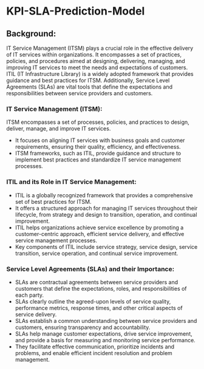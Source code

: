 # KPI-SLA-Prediction-Model

## Background:
IT Service Management (ITSM) plays a crucial role in the effective delivery of IT services within organizations. It encompasses a set of practices, policies, and procedures aimed at designing, delivering, managing, and improving IT services to meet the needs and expectations of customers. ITIL (IT Infrastructure Library) is a widely adopted framework that provides guidance and best practices for ITSM. Additionally, Service Level Agreements (SLAs) are vital tools that define the expectations and responsibilities between service providers and customers. 

### IT Service Management (ITSM):
ITSM encompasses a set of processes, policies, and practices to design, deliver, manage, and improve IT services.
- It focuses on aligning IT services with business goals and customer requirements, ensuring their quality, efficiency, and effectiveness.
- ITSM frameworks, such as ITIL, provide guidance and structure to implement best practices and standardize IT service management processes.

### ITIL and its Role in IT Service Management:
- ITIL is a globally recognized framework that provides a comprehensive set of best practices for ITSM.
- It offers a structured approach for managing IT services throughout their lifecycle, from strategy and design to transition, operation, and continual improvement.
- ITIL helps organizations achieve service excellence by promoting a customer-centric approach, efficient service delivery, and effective service management processes.
- Key components of ITIL include service strategy, service design, service transition, service operation, and continual service improvement.

### Service Level Agreements (SLAs) and their Importance:
- SLAs are contractual agreements between service providers and customers that define the expectations, roles, and responsibilities of each party.
- SLAs clearly outline the agreed-upon levels of service quality, performance metrics, response times, and other critical aspects of service delivery.
- SLAs establish a common understanding between service providers and customers, ensuring transparency and accountability.
- SLAs help manage customer expectations, drive service improvement, and provide a basis for measuring and monitoring service performance.
- They facilitate effective communication, prioritize incidents and problems, and enable efficient incident resolution and problem management.